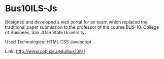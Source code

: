 Bus10ILS-Js
===========
Designed and developed a web portal for an exam which replaced the traditional paper submission to the professor of the course BUS-10, College of Businees, San JOse State University.

Used Technologies:
HTML
CSS
Javascript

Link:
http://www.cob.sjsu.edu/bus10ils/
